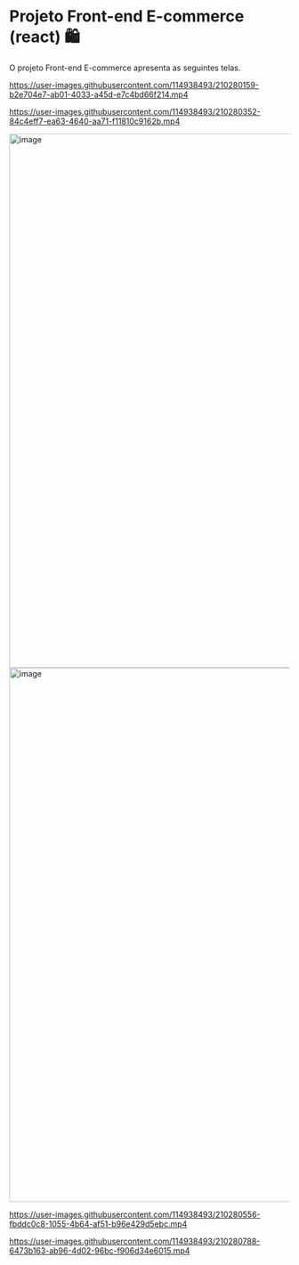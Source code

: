 # Projeto Front-end E-commerce (react) 🛍️

O projeto Front-end E-commerce apresenta as seguintes telas.


https://user-images.githubusercontent.com/114938493/210280159-b2e704e7-ab01-4033-a45d-e7c4bd66f214.mp4


https://user-images.githubusercontent.com/114938493/210280352-84c4eff7-ea63-4640-aa71-f11810c9162b.mp4

<img width="960" alt="image" src="https://user-images.githubusercontent.com/114938493/210280399-4b241337-65d4-4a3d-b525-ca8b8b994074.png">
<img width="960" alt="image" src="https://user-images.githubusercontent.com/114938493/210280421-8b8eb562-b357-436b-9047-7b4c71fc3065.png">

https://user-images.githubusercontent.com/114938493/210280556-fbddc0c8-1055-4b64-af51-b96e429d5ebc.mp4


https://user-images.githubusercontent.com/114938493/210280788-6473b163-ab96-4d02-96bc-f906d34e6015.mp4

